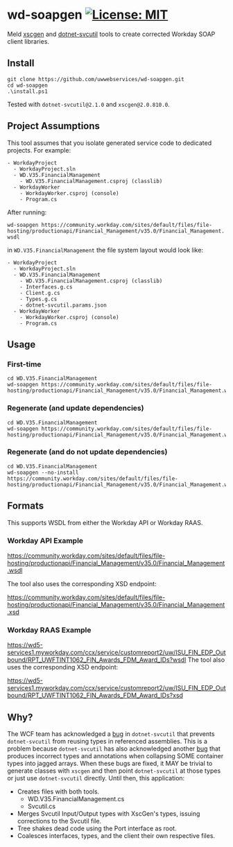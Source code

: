 # wd-soapgen [![License: MIT](https://img.shields.io/badge/License-MIT-green.svg)](./LICENSE)
Meld [xscgen](https://www.nuget.org/packages/dotnet-xscgen/) and [dotnet-svcutil](https://www.nuget.org/packages/dotnet-svcutil) tools to create corrected Workday SOAP client libraries.

## Install
```
git clone https://github.com/uwwebservices/wd-soapgen.git
cd wd-soapgen
.\install.ps1
```

Tested with `dotnet-svcutil@2.1.0` and `xscgen@2.0.810.0`.

## Project Assumptions
This tool assumes that you isolate generated service code to dedicated projects. For example:
```
- WorkdayProject
  - WorkdayProject.sln
  - WD.V35.FinancialManagement
    - WD.V35.FinancialManagement.csproj (classlib)
  - WorkdayWorker
    - WorkdayWorker.csproj (console)
    - Program.cs
```
After running:

`wd-soapgen https://community.workday.com/sites/default/files/file-hosting/productionapi/Financial_Management/v35.0/Financial_Management.wsdl`

in `WD.V35.FinancialManagement` the file system layout would look like:
```
- WorkdayProject
  - WorkdayProject.sln
  - WD.V35.FinancialManagement
    - WD.V35.FinancialManagement.csproj (classlib)
    - Interfaces.g.cs
    - Client.g.cs
    - Types.g.cs
    - dotnet-svcutil.params.json
  - WorkdayWorker
    - WorkdayWorker.csproj (console)
    - Program.cs
```

## Usage
### First-time
```
cd WD.V35.FinancialManagement
wd-soapgen https://community.workday.com/sites/default/files/file-hosting/productionapi/Financial_Management/v35.0/Financial_Management.wsdl
```
### Regenerate (and update dependencies)
```
cd WD.V35.FinancialManagement
wd-soapgen https://community.workday.com/sites/default/files/file-hosting/productionapi/Financial_Management/v35.0/Financial_Management.wsdl
```

### Regenerate (and do not update dependencies)
```
cd WD.V35.FinancialManagement
wd-soapgen --no-install https://community.workday.com/sites/default/files/file-hosting/productionapi/Financial_Management/v35.0/Financial_Management.wsdl
```

## Formats
This supports WSDL from either the Workday API or Workday RAAS.

### Workday API Example

https://community.workday.com/sites/default/files/file-hosting/productionapi/Financial_Management/v35.0/Financial_Management.wsdl

The tool also uses the corresponding XSD endpoint:

https://community.workday.com/sites/default/files/file-hosting/productionapi/Financial_Management/v35.0/Financial_Management.xsd

### Workday RAAS Example

https://wd5-services1.myworkday.com/ccx/service/customreport2/uw/ISU_FIN_EDP_Outbound/RPT_UWFTINT1062_FIN_Awards_FDM_Award_IDs?wsdl
The tool also uses the corresponding XSD endpoint:

https://wd5-services1.myworkday.com/ccx/service/customreport2/uw/ISU_FIN_EDP_Outbound/RPT_UWFTINT1062_FIN_Awards_FDM_Award_IDs?xsd

## Why?
The WCF team has acknowledged a [bug](https://github.com/dotnet/wcf/issues/3812) in `dotnet-svcutil` that prevents `dotnet-svcutil` from reusing types in referenced assemblies. This is a problem because `dotnet-svcutil` has also acknowledged another [bug](https://github.com/dotnet/wcf/issues/2219) that produces incorrect types and annotations when collapsing SOME container types into jagged arrays. When these bugs are fixed, it MAY be trivial to generate classes with `xscgen` and then point `dotnet-svcutil` at those types or just use `dotnet-svcutil` directly. Until then, this application:
- Creates files with both tools.
  - WD.V35.FinancialManagement.cs
  - Svcutil.cs
- Merges Svcutil Input/Output types with XscGen's types, issuing corrections to the Svcutil file.
- Tree shakes dead code using the Port interface as root.
- Coalesces interfaces, types, and the client their own respective files.
